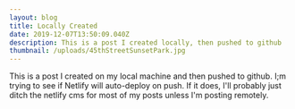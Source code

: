 ```yaml
---
layout: blog
title: Locally Created
date: 2019-12-07T13:50:09.040Z
description: This is a post I created locally, then pushed to github
thumbnail: /uploads/45thStreetSunsetPark.jpg
---
```


This is a post I created on my local machine and then pushed to github. I;m trying to see if Netlify will auto-deploy on push. If it does, I'll probably just ditch the netlify cms for most of my posts unless I'm posting remotely.